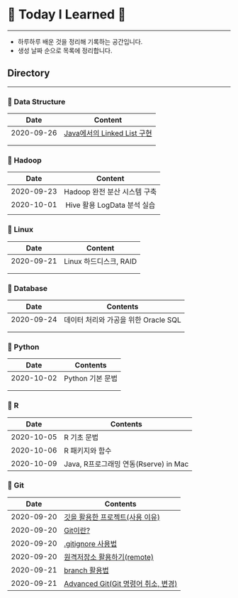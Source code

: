# 🌱 Today I Learned 🌱



---

* 하루하루 배운 것을 정리해 기록하는 공간입니다.
* 생성 날짜 순으로 목록에 정리합니다.



## Directory

---



### 📕 Data Structure

|    Date    |             Content             |
| :--------: | :-----------------------------: |
| 2020-09-26 | [Java에서의 Linked List 구현]() |
|            |                                 |
|            |                                 |



### 📕 Hadoop

|    Date    |           Content            |
| :--------: | :--------------------------: |
| 2020-09-23 | Hadoop 완전 분산 시스템 구축 |
| 2020-10-01 | Hive 활용 LogData 분석 실습  |
|            |                              |

### 📕 Linux

|    Date    |        Content         |
| :--------: | :--------------------: |
| 2020-09-21 | Linux 하드디스크, RAID |
|            |                        |
|            |                        |

### 📕 Database

| Date       | Contents                             |
| ---------- | ------------------------------------ |
| 2020-09-24 | 데이터 처리와 가공을 위한 Oracle SQL |
|            |                                      |
|            |                                      |

### 📕 Python

| Date       | Contents         |
| ---------- | ---------------- |
| 2020-10-02 | Python 기본 문법 |
|            |                  |
|            |                  |

### 📕 R

| Date       | Contents                              |
| ---------- | ------------------------------------- |
| 2020-10-05 | R 기초 문법                           |
| 2020-10-06 | R 패키지와 함수                       |
| 2020-10-09 | Java, R프로그래밍 연동(Rserve) in Mac |

### 📕 Git

| Date       | Contents                                                     |
| ---------- | ------------------------------------------------------------ |
| 2020-09-20 | [깃을 활용한 프로젝트(사용 이유)](https://github.com/socialDe/TIL/blob/master/Learned_Contents/git/00_project%20with%20git.md) |
| 2020-09-20 | [Git이란?](https://github.com/socialDe/TIL/blob/master/Learned_Contents/git/01_git.md) |
| 2020-09-20 | [.gitignore 사용법](https://github.com/socialDe/TIL/blob/master/Learned_Contents/git/02_gitignore.md) |
| 2020-09-20 | [원격저장소 활용하기(remote)]()                              |
| 2020-09-21 | [branch 활용법]()                                            |
| 2020-09-21 | [Advanced Git(Git 명령어 취소, 변경)]()                      |



